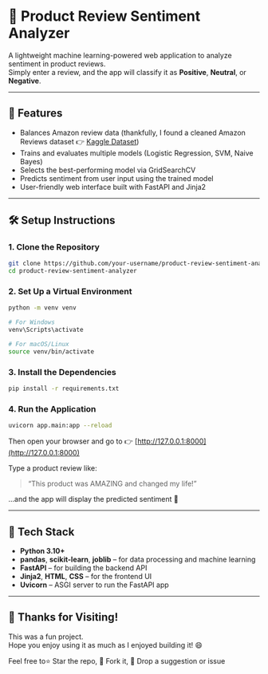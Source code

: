 # 📝 Product Review Sentiment Analyzer

A lightweight machine learning-powered web application to analyze sentiment in product reviews.  
Simply enter a review, and the app will classify it as **Positive**, **Neutral**, or **Negative**.

---

## 🚀 Features

- Balances Amazon review data (thankfully, I found a cleaned Amazon Reviews dataset 👉 [Kaggle Dataset](https://www.kaggle.com/datasets/danielihenacho/amazon-reviews-dataset))
- Trains and evaluates multiple models (Logistic Regression, SVM, Naive Bayes)
- Selects the best-performing model via GridSearchCV
- Predicts sentiment from user input using the trained model
- User-friendly web interface built with FastAPI and Jinja2

---

## 🛠 Setup Instructions

### 1. Clone the Repository

```bash
git clone https://github.com/your-username/product-review-sentiment-analyzer.git
cd product-review-sentiment-analyzer
```

### 2. Set Up a Virtual Environment

```bash
python -m venv venv

# For Windows
venv\Scripts\activate

# For macOS/Linux
source venv/bin/activate
```

### 3. Install the Dependencies

```bash
pip install -r requirements.txt
```

### 4. Run the Application

```bash
uvicorn app.main:app --reload
```

Then open your browser and go to 👉 [http://127.0.0.1:8000](http://127.0.0.1:8000)

Type a product review like:

> “This product was AMAZING and changed my life!”

...and the app will display the predicted sentiment 🎯

---

## 🧠 Tech Stack

- **Python 3.10+**
- **pandas**, **scikit-learn**, **joblib** – for data processing and machine learning
- **FastAPI** – for building the backend API
- **Jinja2**, **HTML**, **CSS** – for the frontend UI
- **Uvicorn** – ASGI server to run the FastAPI app

---

## 💌 Thanks for Visiting!

This was a fun project.  
Hope you enjoy using it as much as I enjoyed building it! 😄

Feel free to⭐ Star the repo, 🍴 Fork it, 💬 Drop a suggestion or issue
